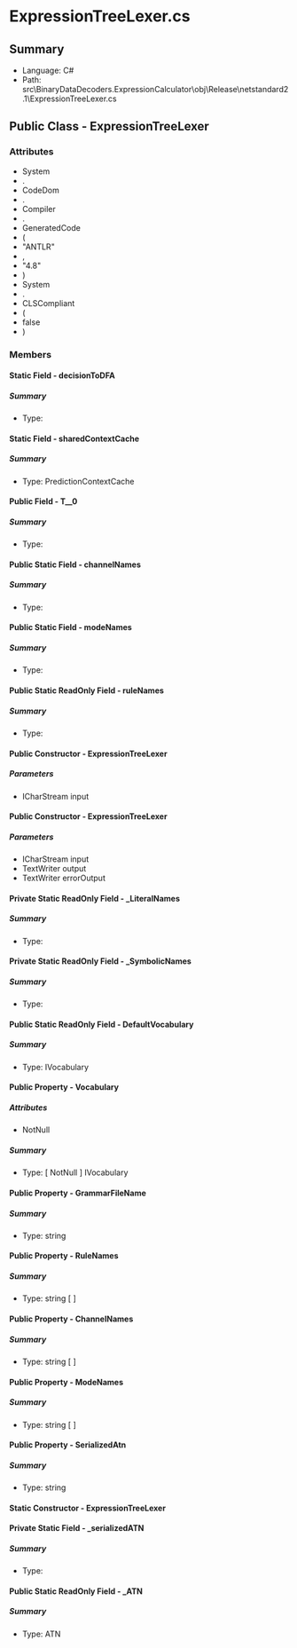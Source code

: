 ﻿# ExpressionTreeLexer.cs

## Summary

* Language: C#
* Path: src\BinaryDataDecoders.ExpressionCalculator\obj\Release\netstandard2.1\ExpressionTreeLexer.cs

## Public Class - ExpressionTreeLexer

### Attributes

 - System
 - .
 - CodeDom
 - .
 - Compiler
 - .
 - GeneratedCode
 - (
 - "ANTLR"
 - ,
 - "4.8"
 - )
 - System
 - .
 - CLSCompliant
 - (
 - false
 - )

### Members

#### Static Field - decisionToDFA

##### Summary

 * Type: 

#### Static Field - sharedContextCache

##### Summary

 * Type: PredictionContextCache 

#### Public Field - T__0

##### Summary

 * Type: 

#### Public Static Field - channelNames

##### Summary

 * Type: 

#### Public Static Field - modeNames

##### Summary

 * Type: 

#### Public Static ReadOnly Field - ruleNames

##### Summary

 * Type: 

#### Public Constructor - ExpressionTreeLexer

#####  Parameters

 - ICharStream input 

#### Public Constructor - ExpressionTreeLexer

#####  Parameters

 - ICharStream input 
 - TextWriter output 
 - TextWriter errorOutput 

#### Private Static ReadOnly Field - _LiteralNames

##### Summary

 * Type: 

#### Private Static ReadOnly Field - _SymbolicNames

##### Summary

 * Type: 

#### Public Static ReadOnly Field - DefaultVocabulary

##### Summary

 * Type: IVocabulary 

#### Public Property - Vocabulary

##### Attributes

 - NotNull

##### Summary

 * Type: [ NotNull ] IVocabulary 

#### Public Property - GrammarFileName

##### Summary

 * Type: string 

#### Public Property - RuleNames

##### Summary

 * Type: string [  ] 

#### Public Property - ChannelNames

##### Summary

 * Type: string [  ] 

#### Public Property - ModeNames

##### Summary

 * Type: string [  ] 

#### Public Property - SerializedAtn

##### Summary

 * Type: string 

#### Static Constructor - ExpressionTreeLexer


#### Private Static Field - _serializedATN

##### Summary

 * Type: 

#### Public Static ReadOnly Field - _ATN

##### Summary

 * Type: ATN 

